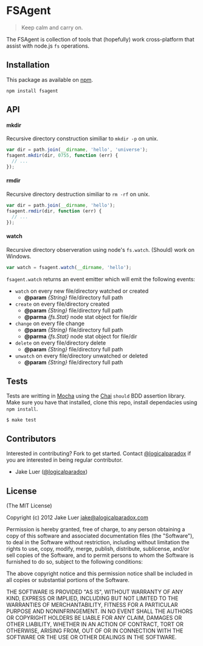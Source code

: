 # FSAgent

> Keep calm and carry on.

The FSAgent is collection of tools that (hopefully) work cross-platform that assist
with node.js `fs` operations. 

## Installation

This package as available on [npm](http://npmjs.org).

    npm install fsagent

## API

#### mkdir

Recursive directory construction similiar to `mkdir -p` on unix. 

```js
var dir = path.join(__dirname, 'hello', 'universe');
fsagent.mkdir(dir, 0755, function (err) {
  // ...
});
```

#### rmdir

Recursive directory destruction similiar to `rm -rf` on unix.

```js
var dir = path.join(__dirname, 'hello');
fsagent.rmdir(dir, function (err) {
  // ...
});
```

#### watch

Recursive directory observeration using node's `fs.watch`. (Should) work on Windows.

```js
var watch = fsagent.watch(__dirname, 'hello');
```

`fsagent.watch` returns an event emitter which will emit the following events:

* `watch` on every new file/directory watched or created
  * **@param** _{String}_ file/directory full path
* `create` on every file/directory created
  * **@param** _{String}_ file/directory full path
  * **@parma** _{fs.Stat}_ node stat object for file/dir
* `change` on every file change
  * **@param** _{String}_ file/directory full path
  * **@parma** _{fs.Stat}_ node stat object for file/dir
* `delete` on every file/directory delete
  * **@param** _{String}_ file/directory full path
* `unwatch` on every file/directory unwatched or deleted
  * **@param** _{String}_ file/directory full path

## Tests

Tests are writting in [Mocha](http://github.com/visionmedia/mocha) using 
the [Chai](http://chaijs.com) `should` BDD assertion library. Make sure you 
have that installed, clone this repo, install dependacies using `npm install`.

    $ make test

## Contributors

Interested in contributing? Fork to get started. Contact [@logicalparadox](http://github.com/logicalparadox) 
if you are interested in being regular contributor.

* Jake Luer ([@logicalparadox](http://github.com/logicalparadox))

## License

(The MIT License)

Copyright (c) 2012 Jake Luer <jake@alogicalparadox.com>

Permission is hereby granted, free of charge, to any person obtaining a copy
of this software and associated documentation files (the "Software"), to deal
in the Software without restriction, including without limitation the rights
to use, copy, modify, merge, publish, distribute, sublicense, and/or sell
copies of the Software, and to permit persons to whom the Software is
furnished to do so, subject to the following conditions:

The above copyright notice and this permission notice shall be included in
all copies or substantial portions of the Software.

THE SOFTWARE IS PROVIDED "AS IS", WITHOUT WARRANTY OF ANY KIND, EXPRESS OR
IMPLIED, INCLUDING BUT NOT LIMITED TO THE WARRANTIES OF MERCHANTABILITY,
FITNESS FOR A PARTICULAR PURPOSE AND NONINFRINGEMENT. IN NO EVENT SHALL THE
AUTHORS OR COPYRIGHT HOLDERS BE LIABLE FOR ANY CLAIM, DAMAGES OR OTHER
LIABILITY, WHETHER IN AN ACTION OF CONTRACT, TORT OR OTHERWISE, ARISING FROM,
OUT OF OR IN CONNECTION WITH THE SOFTWARE OR THE USE OR OTHER DEALINGS IN
THE SOFTWARE.
